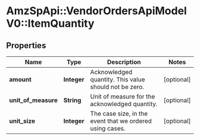 # AmzSpApi::VendorOrdersApiModelV0::ItemQuantity

## Properties
Name | Type | Description | Notes
------------ | ------------- | ------------- | -------------
**amount** | **Integer** | Acknowledged quantity. This value should not be zero. | [optional] 
**unit_of_measure** | **String** | Unit of measure for the acknowledged quantity. | [optional] 
**unit_size** | **Integer** | The case size, in the event that we ordered using cases. | [optional] 

